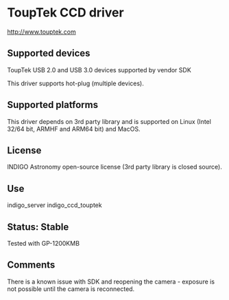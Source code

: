 # ToupTek CCD driver

http://www.touptek.com

## Supported devices

ToupTek USB 2.0 and USB 3.0 devices supported by vendor SDK

This driver supports hot-plug (multiple devices).

## Supported platforms

This driver depends on 3rd party library and is supported on Linux (Intel 32/64 bit, ARMHF and ARM64 bit) and MacOS.

## License

INDIGO Astronomy open-source license (3rd party library is closed source).

## Use

indigo_server indigo_ccd_touptek

## Status: Stable

Tested with GP-1200KMB

## Comments

There is a known issue with SDK and reopening the camera - exposure is not possible until the camera is reconnected.
